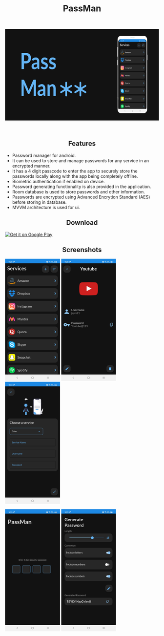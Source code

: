 <h1 align="center">PassMan</h1>
  <br/>
  <p align="center"><img src="screenshots/preview_screenshots/feature_graphic.png" height="300" /></p>
  <br/>
  
<h2 align="center">Features</h2>

- Password manager for android.
- It can be used to store and manage passwords for any service in an encrypted manner.
- It has a 4 digit passcode to enter the app to securely store the passwords locally along with the app being completely offline.
- Biometric authentication if enabled on device.
- Password generating functionality is also provided in the application.
- Room database is used to store passwords and other information.
- Passwords are encrypted using Advanced Encrytion Standard (AES) before storing in database.
- MVVM architecture is used for ui.

<h2 align="center">Download</h2>

<a href='https://play.google.com/store/apps/details?id=dev.jaym21.passman'><img alt='Get it on Google Play' src='https://play.google.com/intl/en_us/badges/static/images/badges/en_badge_web_generic.png'/></a>

<h2 align="center">Screenshots</h2>

<img src="screenshots/main_screen.jpg" height="400" />   <img src="screenshots/service_open.jpg" height="400" />   <img src="screenshots/add_service.jpg" height="400" />

<img src="screenshots/passcode_screen.jpg" height="400" />   <img src="screenshots/generated_password.jpg" height="400" /> 

